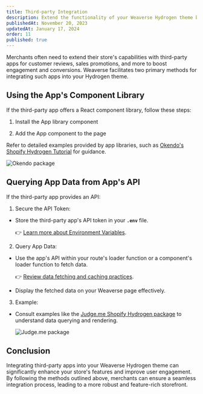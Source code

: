 ```yaml
---
title: Third-party Integration
description: Extend the functionality of your Weaverse Hydrogen theme by integrating third-party applications and services.
publishedAt: November 20, 2023
updatedAt: January 17, 2024
order: 11
published: true
---
```


Merchants often need to extend their store's capabilities with third-party apps for customer reviews, sales promotions,
and more to boost engagement and conversions. Weaverse facilitates two primary methods for integrating such apps into
your Hydrogen theme.

## Using the App's Component Library

If the third-party app offers a React component library, follow these steps:

1. Install the App library component

2. Add the App component to the page

Refer to detailed examples provided by app libraries, such
as [Okendo's Shopify Hydrogen Tutorial](https://github.com/okendo/okendo-shopify-hydrogen-demo/wiki/Okendo-Shopify-Hydrogen---Tutorial)
for guidance.

![Okendo package](https://downloads.intercomcdn.com/i/o/865601463/0e9171c3e19436415e4c09cb/image.png)

## Querying App Data from App's API

If the third-party app provides an API:

1. Secure the API Token:

- Store the third-party app's API token in your **`.env`** file.

  👉 [Learn more about Environment Variables](/docs/guides/environment-variables).

2. Query App Data:

- Use the app's API within your route's loader function or a component's loader function to fetch data.

  👉 [Review data fetching and caching practices](/docs/guides/fetching-and-caching).

- Display the fetched data on your Weaverse page effectively.

3. Example:

- Consult examples like the [Judge.me Shopify Hydrogen package](https://www.npmjs.com/package/@judgeme/shopify-hydrogen)
  to understand data querying and rendering.

  ![Judge.me package](https://downloads.intercomcdn.com/i/o/865603384/c38414f7308b69a55d7a1730/image.png)

## Conclusion

Integrating third-party apps into your Weaverse Hydrogen theme can significantly enhance your store's features and
improve user engagement. By following the methods outlined above, merchants can ensure a seamless integration process,
leading to a more robust and feature-rich storefront.
